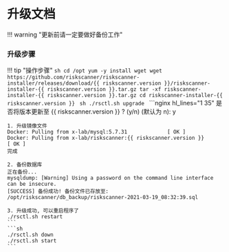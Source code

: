 # 升级文档

!!! warning "更新前请一定要做好备份工作"

### 升级步骤

!!! tip "操作步骤"
    ```sh
    cd /opt
    yum -y install wget
    wget https://github.com/riskscanner/riskscanner-installer/releases/download/{{ riskscanner.version }}/riskscanner-installer-{{ riskscanner.version }}.tar.gz
    tar -xf riskscanner-installer-{{ riskscanner.version }}.tar.gz
    cd riskscanner-installer-{{ riskscanner.version }}
    ```
    ```sh
    ./rsctl.sh upgrade
    ```
    ```nginx hl_lines="1 35"
    是否将版本更新至 {{ riskscanner.version }} ? (y/n)  (默认为 n): y

    1. 升级镜像文件
    Docker: Pulling from x-lab/mysql:5.7.31 	        [ OK ]
    Docker: Pulling from x-lab/riskscanner:{{ riskscanner.version }} 	    [ OK ]
    完成

    2. 备份数据库
    正在备份...
    mysqldump: [Warning] Using a password on the command line interface can be insecure.
    [SUCCESS] 备份成功! 备份文件已存放至: /opt/riskscanner/db_backup/riskscanner-2021-03-19_08:32:39.sql

    3. 升级成功, 可以重启程序了
    ./rsctl.sh restart
    ```
    ```sh
    ./rsctl.sh down
    ./rsctl.sh start
    ```
